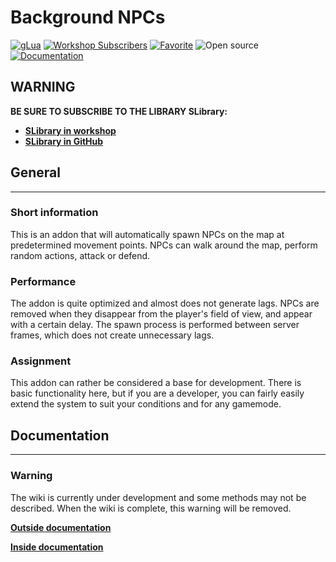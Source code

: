 # Background NPCs

[![gLua](https://img.shields.io/badge/Language-gLua-blue.svg)](https://wiki.facepunch.com/gmod)
[![Workshop Subscribers](https://img.shields.io/badge/Workshop-Over_50000_sub.-green.svg)](https://steamcommunity.com/sharedfiles/filedetails/?id=2341497926)
[![Favorite](https://img.shields.io/badge/Favorite-Over_5000_fav.-1abc9c.svg)](https://steamcommunity.com/sharedfiles/filedetails/?id=2341497926)
![Open source](https://img.shields.io/badge/Open_source-yes-brightgreen.svg)
[![Documentation](https://img.shields.io/badge/Documentation-In_developing-yellow.svg)](https://background-npcs.itpony.ru/wiki)

## WARNING
**BE SURE TO SUBSCRIBE TO THE LIBRARY SLibrary:**
* **[SLibrary in workshop](https://steamcommunity.com/workshop/filedetails/?id=2404080563)**
* **[SLibrary in GitHub](https://github.com/Shark-vil/slib-garrysmod)**

## General
***
### **Short information**
This is an addon that will automatically spawn NPCs on the map at predetermined movement points. NPCs can walk around the map, perform random actions, attack or defend.

### **Performance**
The addon is quite optimized and almost does not generate lags. NPCs are removed when they disappear from the player's field of view, and appear with a certain delay. The spawn process is performed between server frames, which does not create unnecessary lags.

### **Assignment**
This addon can rather be considered a base for development. There is basic functionality here, but if you are a developer, you can fairly easily extend the system to suit your conditions and for any gamemode.

## Documentation
***
### **Warning**
The wiki is currently under development and some methods may not be described. When the wiki is complete, this warning will be removed.

**[Outside documentation](https://background-npcs.itpony.ru)**

**[Inside documentation](https://shark-vil.github.io/background-citizens)**

